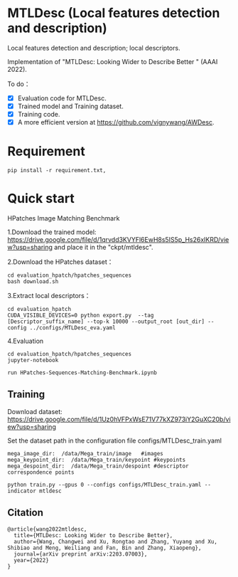 # MTLDesc (Local features detection and description)

Local features detection and description; local descriptors.

Implementation of "MTLDesc: Looking Wider to Describe Better " (AAAI 2022).

To do：
- [x] Evaluation code for MTLDesc.
- [x] Trained model and Training dataset.
- [x] Training code.
- [x] A more efficient version at https://github.com/vignywang/AWDesc.

# Requirement
```
pip install -r requirement.txt,
```

# Quick start
HPatches Image Matching Benchmark

1.Download the trained model: https://drive.google.com/file/d/1qrvdd3KVYFl6EwH8s5IS5p_Hs26xIKRD/view?usp=sharing
and place it in the "ckpt/mtldesc".


2.Download the HPatches dataset：

```
cd evaluation_hpatch/hpatches_sequences
bash download.sh
```
3.Extract local descriptors：
```
cd evaluation_hpatch
CUDA_VISIBLE_DEVICES=0 python export.py  --tag [Descriptor_suffix_name] --top-k 10000 --output_root [out_dir] --config ../configs/MTLDesc_eva.yaml
```
4.Evaluation
```
cd evaluation_hpatch/hpatches_sequences
jupyter-notebook

run HPatches-Sequences-Matching-Benchmark.ipynb
```

## Training

Download dataset: https://drive.google.com/file/d/1Uz0hVFPxWsE71V77kXZ973iY2GuXC20b/view?usp=sharing

Set the dataset path in the configuration file configs/MTLDesc_train.yaml

```
mega_image_dir:  /data/Mega_train/image   #images
mega_keypoint_dir:  /data/Mega_train/keypoint #keypoints
mega_despoint_dir:  /data/Mega_train/despoint #descriptor correspondence points
```
```
python train.py --gpus 0 --configs configs/MTLDesc_train.yaml --indicator mtldesc
```
##  Citation

```
@article{wang2022mtldesc,
  title={MTLDesc: Looking Wider to Describe Better},
  author={Wang, Changwei and Xu, Rongtao and Zhang, Yuyang and Xu, Shibiao and Meng, Weiliang and Fan, Bin and Zhang, Xiaopeng},
  journal={arXiv preprint arXiv:2203.07003},
  year={2022}
}
```
